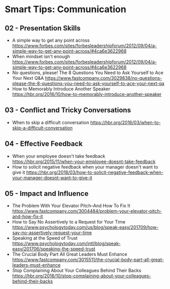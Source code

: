 # Smart Tips: Communication

## 02 - Presentation Skills

- A simple way to get any point across
  <https://www.forbes.com/sites/forbesleadershipforum/2012/09/04/a-simple-way-to-get-any-point-across/#4ca6e3622968>
- When mindset isn't enough
  <https://www.forbes.com/sites/forbesleadershipforum/2012/09/04/a-simple-way-to-get-any-point-across/#4ca6e3622968>
- No questions, please! The 8 Questions You Need to Ask Yourself to Ace Your Next Q&A
  <https://www.fastcompany.com/3029838/no-questions-please-the-8-questions-you-need-to-ask-yourself-to-ace-your-next-qa>
- How to Memorably Introduce Another Speaker
  <https://hbr.org/2016/10/how-to-memorably-introduce-another-speaker>

## 03 - Conflict and Tricky Conversations

- When to skip a difficult conversation
  <https://hbr.org/2016/03/when-to-skip-a-difficult-conversation>

## 04 - Effective Feedback

- When your employee doesn't take feedback
  <https://hbr.org/2015/11/when-your-employee-doesnt-take-feedback>
- How to solicit negative feedback when your manager doesn't want to give it
  <https://hbr.org/2018/03/how-to-solicit-negative-feedback-when-your-manager-doesnt-want-to-give-it>

## 05 - Impact and Influence

- The Problem With Your Elevator Pitch–And How To Fix It
  <https://www.fastcompany.com/3004484/problem-your-elevator-pitch-and-how-fix-it>
- How to Say No Assertively to a Request for Your Time
  <https://www.psychologytoday.com/us/blog/speak-easy/201709/how-say-no-assertively-request-your-time>
- Speaking at the Speed of Trust
  <https://www.psychologytoday.com/intl/blog/speak-easy/201706/speaking-the-speed-trust>
- The Crucial Body Part All Great Leaders Must Enhance
  <https://www.fastcompany.com/3015511/the-crucial-body-part-all-great-leaders-must-enhance>
- Stop Complaining About Your Colleagues Behind Their Backs
  <https://hbr.org/2018/10/stop-complaining-about-your-colleagues-behind-their-backs>
